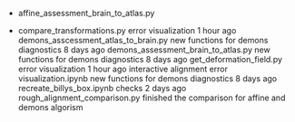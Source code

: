 
* affine_assessment_brain_to_atlas.py

* compare_transformations.py
error visualization
1 hour ago
demons_asscessment_atlas_to_brain.py
new functions for demons diagnostics
8 days ago
demons_assessment_brain_to_atlas.py
new functions for demons diagnostics
8 days ago
get_deformation_field.py
error visualization
1 hour ago
interactive alignment error visualization.ipynb
new functions for demons diagnostics
8 days ago
recreate_billys_box.ipynb
checks
2 days ago
rough_alignment_comparison.py
finished the comparison for affine and demons algorism
